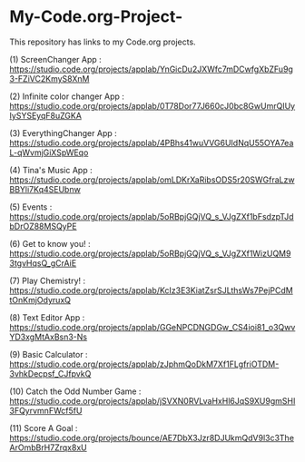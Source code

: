 # My-Code.org-Project-
This repository has links to my Code.org projects. 


(1) ScreenChanger App : https://studio.code.org/projects/applab/YnGicDu2JXWfc7mDCwfgXbZFu9g3-FZiVC2KmyS8XnM

(2) Infinite color changer App : https://studio.code.org/projects/applab/0T78Dor77J660cJ0bc8GwUmrQIUyIySYSEyqF8uZGKA

(3) EverythingChanger App : https://studio.code.org/projects/applab/4PBhs41wuVVG6UIdNqU55OYA7eaL-qWvmjGiXSpWEqo

(4) Tina's Music App : https://studio.code.org/projects/applab/omLDKrXaRibsODS5r20SWGfraLzwBBYli7Kq4SEUbnw

(5) Events : https://studio.code.org/projects/applab/5oRBpjGQjVQ_s_VJgZXf1bFsdzpTJdbDrOZ88MSQyPE

(6) Get to know you! : https://studio.code.org/projects/applab/5oRBpjGQjVQ_s_VJgZXf1WizUQM93tgvHqsQ_gCrAiE

(7)  Play Chemistry! : https://studio.code.org/projects/applab/KcIz3E3KiatZsrSJLthsWs7PejPCdMtOnKmjOdyruxQ

(8) Text Editor App : https://studio.code.org/projects/applab/GGeNPCDNGDGw_CS4ioi81_o3QwvYD3xgMtAxBsn3-Ns

(9) Basic Calculator : https://studio.code.org/projects/applab/zJphmQoDkM7Xf1FLgfriOTDM-3vhkDecpsf_CJfpvkQ

(10) Catch the Odd Number Game : https://studio.code.org/projects/applab/jSVXN0RVLvaHxHl6JqS9XU9gmSHI3FQyrvmnFWcf5fU

(11) Score A Goal : https://studio.code.org/projects/bounce/AE7DbX3Jzr8DJUkmQdV9l3c3TheArOmbBrH7Zrqx8xU
